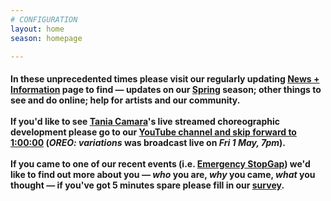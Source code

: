 ```yaml
---
# CONFIGURATION
layout: home
season: homepage

---
```

#### In these unprecedented times please visit our regularly updating [News + Information](/coronavirus) page to find — updates on our [Spring](/current/2020-springsummer/) season; other things to see and do online; help for artists and our community.<br><br>If you'd like to see [Tania Camara](/current/2020-springsummer/camara)'s live streamed choreographic development please go to our <a href="http://youtube.com/watch?v=m7dDCgaffoI" target="_blank">YouTube channel and skip forward to 1:00:00</a> (*OREO: variations* was broadcast live on *Fri 1 May, 7pm*).<br><br>If you came to one of our recent events (i.e. [Emergency StopGap](/current/2020-emergencystopgap)) we'd like to find out more about you — *who* you are, *why* you came, *what* you thought — if you've got 5 minutes spare please fill in our <a href="http://research.audiencesurveys.org/s.asp?k=157901649112" target="_blank">survey</a>.
